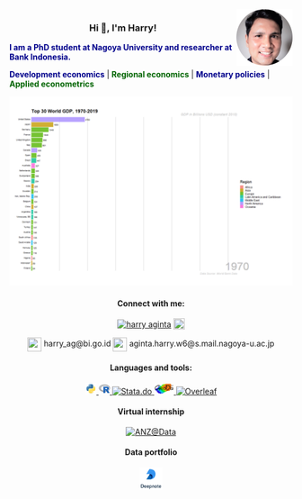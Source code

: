 <img align="right" alt="Coding" width="100" src="https://raw.githubusercontent.com/haginta/Harry-Aginta/main/Harry-Aginta_.png">
<h3 align="center">Hi 👋, I'm Harry!</h3>

<span style="color:darkblue"> **I am a PhD student at Nagoya University and researcher at Bank Indonesia.**</span>

<span style="color:darkblue"> **Development economics**</span> | <span style="color:darkgreen"> **Regional economics**</span> | <span style="color:darkblue"> **Monetary policies**</span> | <span style="color:darkgreen"> **Applied econometrics**</span>


![MasterHead](https://raw.githubusercontent.com/haginta/animated-bar-chart-in-R/main/anim_gdp.gif)

<h4 align="center">Connect with me:</h4>
<p align="center">
<a href="https://www.linkedin.com/in/harry-aginta-6a968735/" target="blank"><img align="center" src="https://raw.githubusercontent.com/rahuldkjain/github-profile-readme-generator/master/src/images/icons/Social/linked-in-alt.svg" alt="harry aginta" height="20" width="20" /></a>
<a href="https://www.researchgate.net/profile/Harry-Aginta" target="blank"><img align="center" src="https://upload.wikimedia.org/wikipedia/commons/5/5e/ResearchGate_icon_SVG.svg" height="20" width="20" /></a> </p>
<p align="center">
<a href="harry_ag@bi.go.id" target="blank"><img align="center" src="https://upload.wikimedia.org/wikipedia/commons/b/b1/Email_Shiny_Icon.svg" height="25" width="25" /></a> harry_ag@bi.go.id
<a href="aginta.harry.w6@s.mail.nagoya-u.ac.jp" target="blank"><img align="center" src="https://upload.wikimedia.org/wikipedia/commons/b/b1/Email_Shiny_Icon.svg" height="25" width="25" /></a> aginta.harry.w6@s.mail.nagoya-u.ac.jp
   
</p>
<h4 align="center">Languages and tools:</h4>
<p align="center"> <a href="https://www.python.org" target="_blank" rel="noreferrer"> <img src="https://raw.githubusercontent.com/devicons/devicon/master/icons/python/python-original.svg" alt="python" width="20" height="20"/> </a>
<a href="https://www.r-project.org" target="_blank" rel="noreferrer"> <img src="https://raw.githubusercontent.com/devicons/devicon/master/icons/r/r-original.svg" alt="R" width="20" height="20"/> </a>
<a href="https://www.stata.com/" target="_blank" rel="noreferrer"> <img src="https://upload.wikimedia.org/wikipedia/commons/5/5c/Stata_Logo.svg" alt="Stata.do" width="35" height="20"/> </a>
<a href="https://geodacenter.github.io/" target="_blank" rel="noreferrer"> <img src="https://raw.githubusercontent.com/haginta/Harry-Aginta/main/geoda_icon.png" alt="GeoDa" width="35" height="20"/> </a>
<a href="https://www.overleaf.com/" target="_blank" rel="noreferrer"> <img src="https://images.ctfassets.net/nrgyaltdicpt/6DEXmiP0xGqamuwaKc0woS/9c21c4f5312c6870292c471ad3ecaa5e/overleaf_wide_colour_light_bg.svg" alt="Overleaf" width="35" height="20"/> </a>
   
<h4 align="center">Virtual internship</h4>
<p align="center"> <a href="https://www.theforage.com/virtual-internships/prototype/ZLJCsrpkHo9pZBJNY/ANZ-Virtual-Internship"> <img src="https://upload.wikimedia.org/wikipedia/commons/c/c2/ANZ-Logo-2009.svg" alt="ANZ@Data" width="50" height="20"/> </a>

<h4 align="center">Data portfolio</h4>
<p align="center"> <a href="https://deepnote.com/@haginta"> <img src="https://raw.githubusercontent.com/haginta/Harry-Aginta/main/Deepnote.png" width="40" height="40"/> </a>


